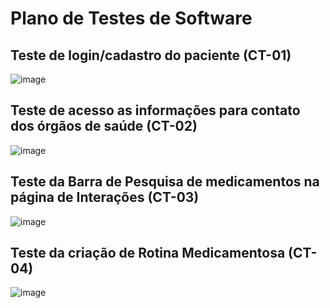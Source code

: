 # Plano de Testes de Software

## Teste de login/cadastro do paciente (CT-01)
![image](https://github.com/ICEI-PUC-Minas-PMV-ADS/pmv-ads-2023-1-e1-proj-web-t15-e1-proj-web-t15-time5-easymed/assets/112480812/57ac22ec-99a9-4029-b119-b22000c34040)


## Teste de acesso as informações para contato dos órgãos de saúde (CT-02)
![image](https://github.com/ICEI-PUC-Minas-PMV-ADS/pmv-ads-2023-1-e1-proj-web-t15-e1-proj-web-t15-time5-easymed/assets/112480812/b3ae1b53-64ca-494d-8511-f0a272d29f24)


## Teste da Barra de Pesquisa de medicamentos na página de Interações (CT-03)
![image](https://github.com/ICEI-PUC-Minas-PMV-ADS/pmv-ads-2023-1-e1-proj-web-t15-e1-proj-web-t15-time5-easymed/assets/112480812/e958505f-4651-4505-852b-d82b7359c83a)


## Teste da criação de Rotina Medicamentosa (CT-04)
![image](https://github.com/ICEI-PUC-Minas-PMV-ADS/pmv-ads-2023-1-e1-proj-web-t15-e1-proj-web-t15-time5-easymed/assets/112480812/27768ad3-02bb-4801-a6fb-d38ea9baacb7)



